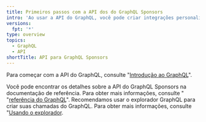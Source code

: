 ```yaml
---
title: Primeiros passos com a API dos do GraphQL Sponsors
intro: 'Ao usar a API do GraphQL, você pode criar integrações personalizadas para gerenciar ou revisar seus patrocinadores.'
versions:
  fpt: '*'
type: overview
topics:
  - GraphQL
  - API
shortTitle: API para GraphQL Sponsors
---
```


Para começar com a API do GraphQL, consulte "[Introdução ao GraphQL](/graphql/guides/introduction-to-graphql)".

Você pode encontrar os detalhes sobre a API do GraphQL Sponsors na documentação de referência. Para obter mais informações, consulte " "[referência do GraphQL](/graphql/reference)". Recomendamos usar o explorador GraphQL para criar suas chamadas do GraphQL. Para obter mais informações, consulte "[Usando o explorador](/graphql/guides/using-the-explorer).
